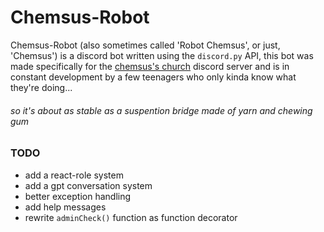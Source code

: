 # Chemsus-Robot
Chemsus-Robot (also sometimes called 'Robot Chemsus', or just, 'Chemsus') is a discord bot written using the `discord.py` API, this bot was made specifically for the [chemsus's church](https://discord.gg/AP6kzqtD9v) discord server and is in constant development by a few teenagers who only kinda know what they're doing...
###### _so it's about as stable as a suspention bridge made of yarn and chewing gum_
### TODO
- add a react-role system
- add a gpt conversation system
- better exception handling
- add help messages
- rewrite `adminCheck()` function as function decorator